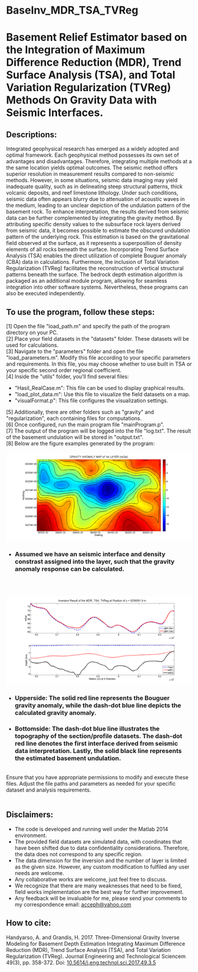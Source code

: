 # BaseInv_MDR_TSA_TVReg

# Basement Relief Estimator based on the Integration of Maximum Difference Reduction (MDR), Trend Surface Analysis (TSA), and Total Variation Regularization (TVReg) Methods On Gravity Data with Seismic Interfaces.

## Descriptions:

Integrated geophysical research has emerged as a widely adopted and optimal framework. Each geophysical method possesses its own set of advantages and disadvantages. Therefore, integrating multiple methods at a the same location yields optimal outcomes. The seismic method offers superior resolution in measurement results compared to non-seismic methods. However, in some situations, seismic data imaging may yield inadequate quality, such as in delineating steep structural patterns, thick volcanic deposits, and reef limestone lithology. Under such conditions, seismic data often appears blurry due to attenuation of acoustic waves in the medium, leading to an unclear depiction of the undulation pattern of the basement rock. To enhance interpretation, the results derived from seismic data can be further complemented by integrating the gravity method. By attributing specific density values to the subsurface rock layers derived from seismic data, it becomes possible to estimate the obscured undulation pattern of the underlying rock. This estimation is based on the gravitational field observed at the surface, as it represents a superposition of density elements of all rocks beneath the surface. Incorporating Trend Surface Analysis (TSA) enables the direct utilization of complete Bouguer anomaly (CBA) data in calculations. Furthermore, the inclusion of Total Variation Regularization (TVReg) facilitates the reconstruction of vertical structural patterns beneath the surface. The bedrock depth estimation algorithm is packaged as an additional module program, allowing for seamless integration into other software systems. Nevertheless, these programs can also be executed independently. 


## To use the program, follow these steps:
[1] Open the file "load_path.m" and specify the path of the program directory on your PC.<br>
[2] Place your field datasets in the "datasets" folder. These datasets will be used for calculations.<br>
[3] Navigate to the "parameters" folder and open the file "load_parameters.m". Modify this file according to your specific parameters and requirements. In this file, you may choose whether to use built in TSA or your specific second order regional coefficient.<br>
[4] Inside the "utils" folder, you'll find several files:<br>
- "Hasil_RealCase.m": This file can be used to display graphical results.<br>
- "load_plot_data.m": Use this file to visualize the field datasets on a map.<br>
- "visualFormat.p": This file configures the visualization settings.<br>

[5] Additionally, there are other folders such as "gravity" and "regularization", each containing files for computations.<br>
[6] Once configured, run the main program file "mainProgram.p".<br>
[7] The output of the program will be logged into the file "log.txt". The result of the basement undulation will be stored in "output.txt".<br>
[8] Below are the figure examples generated by the program:<br>
<br>
![1st Interface Anomaly Map](https://github.com/handyarso/BaseInv_MDR_TSA_TVReg/blob/main/figures/layer_01_anomaly_map.png)<br>
- ### Assumed we have an seismic interface and density constrast assigned into the layer, such that the gravity anomaly response can be calculated.<br>
<br>
<br>

![A Profile of the Inversion Result](https://github.com/handyarso/BaseInv_MDR_TSA_TVReg/blob/main/figures/figures_01.png)<br>
- ### Upperside: The solid red line represents the Bouguer gravity anomaly, while the dash-dot blue line depicts the calculated gravity anomaly.
- ### Bottomside: The dash-dot blue line illustrates the topography of the section/profile datasets. The dash-dot red line denotes the first interface derived from seismic data interpretation. Lastly, the solid black line represents the estimated basement undulation.<br>
<br>
Ensure that you have appropriate permissions to modify and execute these files. Adjust the file paths and parameters as needed for your specific dataset and analysis requirements.<br>
<br>

## Disclaimers:<br>
- The code is developed and running well under the Matlab 2014 environment.<br>
- The provided field datasets are simulated data, with coordinates that have been shifted due to data confidentiality considerations. Therefore, the data does not correspond to any specific region.<br>
- The data dimension for the inversion and the number of layer is limited as the given size. However, any custom modification to fulfiled any user needs are welcome.<br>
- Any collaborative works are welcome, just feel free to discuss.<br>
- We recognize that there are many weaknesses that need to be fixed, field works implementation are the best way for further improvement.<br>
- Any feedback will be invaluable for me, please send your comments to my correspondence email: acceph@yahoo.com<br>

## How to cite:<br>
Handyarso, A. and Grandis, H. 2017. Three-Dimensional Gravity Inverse Modeling for Basement Depth Estimation Integrating Maximum Difference Reduction (MDR), Trend Surface Analysis (TSA), and Total Variation Regularization (TVReg). Journal Engineering and Technological Sciencem 49(3), pp. 358-372. Doi: [10.5614/j.eng.technol.sci.2017.49.3.5](https://journals.itb.ac.id/index.php/jets/article/view/3535) <br>
